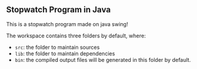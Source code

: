 ## Stopwatch Program in Java
This is a stopwatch program made on java swing!

The workspace contains three folders by default, where:

- `src`: the folder to maintain sources
- `lib`: the folder to maintain dependencies
- `bin`: the compiled output files will be generated in this folder by default.

